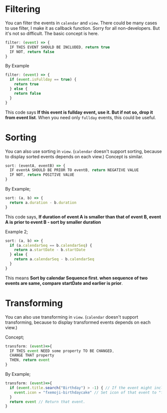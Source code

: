 # Filtering
You can filter the events in `calendar` and `view`.
There could be many cases to use filter, I make it as callback function. Sorry for all non-developers. But it's not so difficult.
The basic concept is here.
```js
filter: (event) => {
  IF THIS EVENT SHOULD BE INCLUDED, return true
  IF NOT, return false
}
```

By Example
```js
filter: (event) => {
  if (event.isFullday == true) {
    return true
  } else {
    return false
  }
}
```
This code says **If this event is fullday event, use it. But if not so, drop it from event list**. When you need only `fullday` events, this could be useful.

# Sorting
You can also use sorting in `view`. (`calendar` doesn't support sorting, because to display sorted events depends on each view.)
Concept is similar.
```js
sort: (eventA, eventB) => {
  IF eventA SHOULD BE PRIOR TO eventB, return NEGATIVE VALUE 
  IF NOT, return POSITIVE VALUE
}
```

By Example;
```js
sort: (a, b) => {
  return a.duration - b.duration
}
```
This code says, **If duration of event A is smaller than that of event B, event A is prior to event B - sort by smaller duration**

Example 2;
```js
sort: (a, b) => {
  if (a.calendarSeq == b.calendarSeq) {
    return a.startDate - b.startDate
  } else {
    return a.calendarSeq - b.calendarSeq
  }
}
```
This means **Sort by calendar Sequence first. when sequence of two events are same, compare startDate and earlier is prior**.


# Transforming
You can also use transforming in `view`. (`calendar` doesn't support transforming, because to display transformed events depends on each view.)

Concept;
```js
transform: (event)=>{
  IF THIS event NEED some property TO BE CHANGED,
  CHANGE THAT property
  THEN, return event
}

```

By Example;
```js
transform: (event)=>{
  if (event.title.search("Birthday") > -1) { // If the event might include "Birthday" in its title,
    event.icon = "fxemoji-birthdaycake" // Set icon of that event to "fxemoji-birthdaycake"
  }
  return event // Return that event.
}
```
